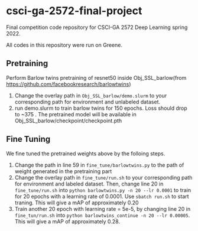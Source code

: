 # csci-ga-2572-final-project
Final competition code repository for CSCI-GA 2572 Deep Learning spring 2022.

All codes in this repository were run on Greene.

## Pretraining
Perform Barlow twins pretraining of resnet50 inside Obj_SSL_barlow(from https://github.com/facebookresearch/barlowtwins)

1. Change the overlay path in `Obj_SSL_barlow/demo.slurm` to your corresponding path for environment and unlabeled dataset. 
2. run demo.slurm to train barlow twins for 150 epochs. Loss should drop to ~375 . The pretrained model will be available in Obj_SSL_barlow/checkpoint/checkpoint.pth

## Fine Tuning
We fine tuned the pretrained weights above by the folloing steps.
1. Change the path in line 59 in `fine_tune/barlowtwins.py` to the path of weight generated in the pretraining part
2. Change the overlay path in `fine_tune/run.sh` to your corresponding path for environment and labeled dataset. Then, change line 20 in `fine_tune/run.sh` into `python barlowtwins.py -n 20 --lr 0.0001` to train for 20 epochs with a learning rate of 0.0001. Use `sbatch run.sh` to start traning. This will give a mAP of approximately 0.20
3. Train another 20 epoch with learning rate = 5e-5, by changing line 20 in `fine_tun/run.sh` into `python barlowtwins_continue -n 20 --lr 0.00005`. This will give a mAP of approximately 0.28.
